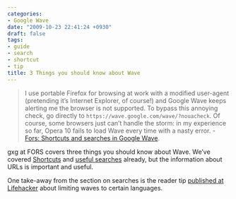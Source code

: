 ```yaml
---
categories:
- Google Wave
date: "2009-10-23 22:41:24 +0930"
draft: false
tags:
- guide
- search
- shortcut
- tip
title: 3 Things you should know about Wave
---
```


> I use portable Firefox for browsing at work with a modified user-agent (pretending it’s Internet Explorer, of course!) and Google Wave keeps alerting me the browser is not supported. To bypass this annoying check, go directly to `https://wave.google.com/wave/?nouacheck`. Of course, some browsers just can’t handle the storm: in my experience so far, Opera 10 fails to load Wave every time with a nasty error. - [Fors: Shortcuts and searches in Google Wave](http://exde601e.blogspot.com/2009/10/shortcuts-and-searches-in-google-wave.html).

gxg at FORS covers three things you should know about Wave. We’ve covered [Shortcuts](//the.geekorium.com.au/learn-these-now/) and [useful searches](//the.geekorium.com.au/more-wave-searches/) already, but the information about URLs is important and useful.

One take-away from the section on searches is the reader tip [published at Lifehacker](http://lifehacker.com/5383537/from-the-tips-box-finding-cellphones-copy-file-path-in-finder-and-more-wave-filters/) about limiting waves to certain languages.
